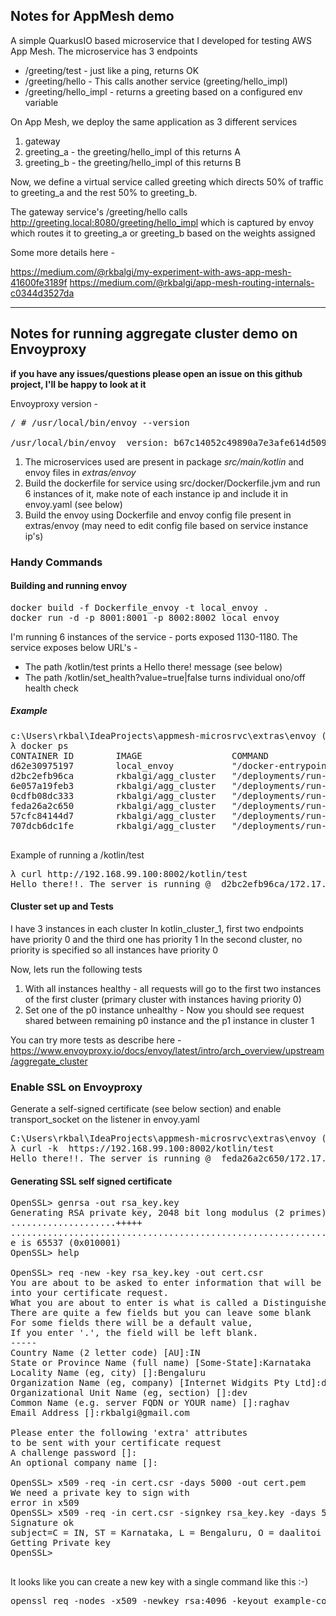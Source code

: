 ## Notes for AppMesh demo

A simple QuarkusIO based microservice that I developed for testing AWS App Mesh. The microservice has 
3 endpoints
* /greeting/test - just like a ping, returns OK
* /greeting/hello - This calls another service (greeting/hello_impl)
* /greeting/hello_impl - returns a greeting based on a configured env variable

On App Mesh, we deploy the same application as 3 different services
1. gateway
2. greeting_a - the greeting/hello_impl of this returns A
3. greeting_b - the greeting/hello_impl of this returns B

Now, we define a virtual service called greeting which directs 50% of traffic to greeting_a and the rest
50% to greeting_b. 

The gateway service's /greeting/hello calls http://greeting.local:8080/greeting/hello_impl which is captured by
envoy which routes it to greeting_a or greeting_b based on the weights assigned


Some more details here - 

https://medium.com/@rkbalgi/my-experiment-with-aws-app-mesh-41600fe3189f
https://medium.com/@rkbalgi/app-mesh-routing-internals-c0344d3527da

<hr></hr>

## Notes for running aggregate cluster demo on Envoyproxy


__if you have any issues/questions please open an issue on this github project, I'll be happy to look at it__

Envoyproxy version - 
<pre>
/ # /usr/local/bin/envoy --version

/usr/local/bin/envoy  version: b67c14052c49890a7e3afe614d50979c346c024b/1.13.1/Clean/RELEASE/BoringSSL
</pre>

1. The microservices used are present in package _src/main/kotlin_ and envoy files in _extras/envoy_
2. Build the dockerfile for service using src/docker/Dockerfile.jvm and run 6 instances of it, make note of each instance ip and include it in envoy.yaml (see below) 
3. Build the envoy using Dockerfile and envoy config file present in extras/envoy (may need to edit config file based on service instance ip's)


### Handy Commands
#### Building and running envoy
<pre>
docker build -f Dockerfile_envoy -t local_envoy .
docker run -d -p 8001:8001 -p 8002:8002 local_envoy
</pre>

I'm running 6 instances of the service - ports exposed 1130-1180. The service exposes below URL's -
- The path /kotlin/test prints a Hello there! message (see below)
- The path /kotlin/set_health?value=true|false turns individual ono/off health check 

##### Example
<pre>
c:\Users\rkbal\IdeaProjects\appmesh-microsrvc\extras\envoy (master -> origin)
λ docker ps
CONTAINER ID        IMAGE                 COMMAND                  CREATED             STATUS              PORTS                                         NAMES
d62e30975197        local_envoy           "/docker-entrypoint.…"   About an hour ago   Up About an hour    0.0.0.0:8001-8002->8001-8002/tcp, 10000/tcp   trusting_buck
d2bc2efb96ca        rkbalgi/agg_cluster   "/deployments/run-ja…"   43 hours ago        Up 41 hours         8778/tcp, 9779/tcp, 0.0.0.0:1180->8080/tcp    c6
6e057a19feb3        rkbalgi/agg_cluster   "/deployments/run-ja…"   43 hours ago        Up 41 hours         8778/tcp, 9779/tcp, 0.0.0.0:1170->8080/tcp    c5
0cdfb08dc333        rkbalgi/agg_cluster   "/deployments/run-ja…"   43 hours ago        Up 41 hours         8778/tcp, 9779/tcp, 0.0.0.0:1160->8080/tcp    c4
feda26a2c650        rkbalgi/agg_cluster   "/deployments/run-ja…"   43 hours ago        Up 41 hours         8778/tcp, 9779/tcp, 0.0.0.0:1150->8080/tcp    c3
57cfc84144d7        rkbalgi/agg_cluster   "/deployments/run-ja…"   43 hours ago        Up 41 hours         8778/tcp, 9779/tcp, 0.0.0.0:1140->8080/tcp    c2
707dcb6dc1fe        rkbalgi/agg_cluster   "/deployments/run-ja…"   44 hours ago        Up 41 hours         8778/tcp, 9779/tcp, 0.0.0.0:1130->8080/tcp    c1

</pre>

Example of running a /kotlin/test
<pre>
λ curl http://192.168.99.100:8002/kotlin/test
Hello there!!. The server is running @  d2bc2efb96ca/172.17.0.7: 8080 and the time is 2020-04-03T18:28:21.364939
</pre>

#### Cluster set up and Tests
I have 3 instances in each cluster
In kotlin_cluster_1, first two endpoints have priority 0 and the third one has priority 1
In the second cluster, no priority is specified so all instances have priority 0

Now, lets run the following tests 
1. With all instances healthy - all requests will go to the first two instances of the first cluster (primary cluster with instances having priority 0)
2. Set one of the p0 instance unhealthy - Now you should see request shared between remaining p0 instance and the p1 instance in cluster 1

You can try more tests as describe here - https://www.envoyproxy.io/docs/envoy/latest/intro/arch_overview/upstream/aggregate_cluster


### Enable SSL on Envoyproxy
Generate a self-signed certificate (see below section) and enable transport_socket on the listener in envoy.yaml
<pre>
C:\Users\rkbal\IdeaProjects\appmesh-microsrvc\extras\envoy (master -> origin)
λ curl -k  https://192.168.99.100:8002/kotlin/test
Hello there!!. The server is running @  feda26a2c650/172.17.0.4: 8080 and the time is 2020-04-05T13:19:51.596696
</pre>

#### Generating SSL self signed certificate
<pre>
OpenSSL> genrsa -out rsa_key.key
Generating RSA private key, 2048 bit long modulus (2 primes)
....................+++++
....................................................................................................................................................................+++++
e is 65537 (0x010001)
OpenSSL> help

OpenSSL> req -new -key rsa_key.key -out cert.csr
You are about to be asked to enter information that will be incorporated
into your certificate request.
What you are about to enter is what is called a Distinguished Name or a DN.
There are quite a few fields but you can leave some blank
For some fields there will be a default value,
If you enter '.', the field will be left blank.
-----
Country Name (2 letter code) [AU]:IN
State or Province Name (full name) [Some-State]:Karnataka
Locality Name (eg, city) []:Bengaluru
Organization Name (eg, company) [Internet Widgits Pty Ltd]:daalitoi inc
Organizational Unit Name (eg, section) []:dev
Common Name (e.g. server FQDN or YOUR name) []:raghav
Email Address []:rkbalgi@gmail.com

Please enter the following 'extra' attributes
to be sent with your certificate request
A challenge password []:
An optional company name []:

OpenSSL> x509 -req -in cert.csr -days 5000 -out cert.pem
We need a private key to sign with
error in x509
OpenSSL> x509 -req -in cert.csr -signkey rsa_key.key -days 5000 -out cert.pem
Signature ok
subject=C = IN, ST = Karnataka, L = Bengaluru, O = daalitoi inc, OU = dev, CN = raghav, emailAddress = rkbalgi@gmail.com
Getting Private key
OpenSSL> 

</pre>

It looks like you can create a new key with a single command like this :-)
<pre>
openssl req -nodes -x509 -newkey rsa:4096 -keyout example-com.key -out example-com.crt -days 365
</pre>